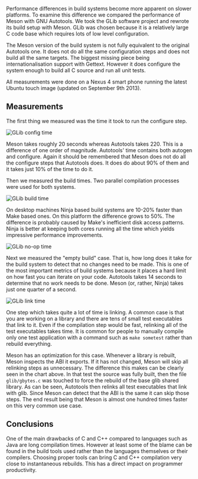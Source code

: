 Performance differences in build systems become more apparent on slower platforms. To examine this difference we compared the performance of Meson with GNU Autotools. We took the GLib software project and rewrote its build setup with Meson. GLib was chosen because it is a relatively large C code base which requires lots of low level configuration.

The Meson version of the build system is not fully equivalent to the original Autotools one. It does not do all the same configuration steps and does not build all the same targets. The biggest missing piece being internationalisation support with Gettext. However it does configure the system enough to build all C source and run all unit tests.

All measurements were done on a Nexus 4 smart phone running the latest Ubuntu touch image (updated on September 9th 2013).

Measurements
------

The first thing we measured was the time it took to run the configure step.

![GLib config time](https://raw.githubusercontent.com/wiki/jpakkane/meson/glib_conf.png)

Meson takes roughly 20 seconds whereas Autotools takes 220. This is a difference of one order of magnitude. Autotools' time contains both autogen and configure. Again it should be remembered that Meson does not do all the configure steps that Autotools does. It does do about 90% of them and it takes just 10% of the time to do it. 

Then we measured the build times. Two parallel compilation processes were used for both systems.

![GLib build time](https://raw.githubusercontent.com/wiki/jpakkane/meson/glib_build.png)

On desktop machines Ninja based build systems are 10-20% faster than Make based ones. On this platform the difference grows to 50%. The difference is probably caused by Make's inefficient disk access patterns. Ninja is better at keeping both cores running all the time which yields impressive performance improvements.

![GLib no-op time](https://raw.githubusercontent.com/wiki/jpakkane/meson/glib_empty.png)

Next we measured the "empty build" case. That is, how long does it take for the build system to detect that no changes need to be made. This is one of the most important metrics of build systems because it places a hard limit on how fast you can iterate on your code. Autotools takes 14 seconds to determine that no work needs to be done. Meson (or, rather, Ninja) takes just one quarter of a second.

![GLib link time](https://raw.githubusercontent.com/wiki/jpakkane/meson/glib_link.png)

One step which takes quite a lot of time is linking. A common case is that you are working on a library and there are tens of small test executables that link to it. Even if the compilation step would be fast, relinking all of the test executables takes time. It is common for people to manually compile only one test application with a command such as `make sometest` rather than rebuild everything.

Meson has an optimization for this case. Whenever a library is rebuilt, Meson inspects the ABI it exports. If it has not changed, Meson will skip all relinking steps as unnecessary. The difference this makes can be clearly seen in the chart above. In that test the source was fully built, then the file `glib/gbytes.c` was touched to force the rebuild of the base glib shared library. As can be seen, Autotools then relinks all test executables that link with glib. Since Meson can detect that the ABI is the same it can skip those steps. The end result being that Meson is almost one hundred times faster on this very common use case.

Conclusions
-----

One of the main drawbacks of C and C++ compared to languages such as Java are long compilation times. However at least some of the blame can be found in the build tools used rather than the languages themselves or their compilers. Choosing proper tools can bring C and C++ compilation very close to instantaneous rebuilds. This has a direct impact on programmer productivity.